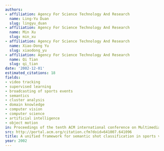 ```yaml
---
authors:
- affiliation: Agency For Science Technology And Research
  name: Ling-Yu Duan
  slug: lingyu_duan
- affiliation: Agency For Science Technology And Research
  name: Min Xu
  slug: min_xu
- affiliation: Agency For Science Technology And Research
  name: Xiao-Dong Yu
  slug: xiaodong_yu
- affiliation: Agency For Science Technology And Research
  name: Qi Tian
  slug: qi_tian
date: '2002-12-01'
estimated_citations: 18
fields:
- video tracking
- supervised learning
- broadcasting of sports events
- semantics
- cluster analysis
- domain knowledge
- computer vision
- computer science
- artificial intelligence
- object motion
in: Proceedings of the tenth ACM international conference on Multimedia
src: http://portal.acm.org/citation.cfm?doid=641007.641096
title: A unified framework for semantic shot classification in sports videos
year: 2002
---
```

